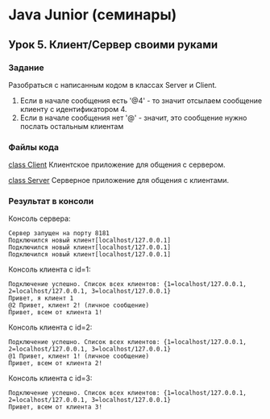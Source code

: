 # Java Junior (семинары)
## Урок 5. Клиент/Сервер своими руками

### Задание

Разобраться с написанным кодом в классах Server и Client.

1. Если в начале сообщения есть '@4' - то значит отсылаем сообщение клиенту с идентификатором 4.
2. Если в начале сообщения нет '@' - значит, это сообщение нужно послать остальным клиентам

### Файлы кода

[class Client](https://github.com/mrRicochet/ZanyatieGB/tree/main/blob/main/src/main/java/org/example/Client.java)
Клиентское приложение для общения с сервером.

[class Server](https://github.com/mrRicochet/ZanyatieGB/tree/main/blob/main/src/main/java/org/example/Server.java)
Серверное приложение для общения с клиентами.

### Результат в консоли
Консоль сервера:
```
Сервер запущен на порту 8181
Подключился новый клиент[localhost/127.0.0.1]
Подключился новый клиент[localhost/127.0.0.1]
Подключился новый клиент[localhost/127.0.0.1]
```

Консоль клиента с id=1:
```
Подключение успешно. Список всех клиентов: {1=localhost/127.0.0.1, 2=localhost/127.0.0.1, 3=localhost/127.0.0.1}
Привет, я клиент 1
@2 Привет, клиент 2! (личное сообщение)
Привет, всем от клиента 1!
```

Консоль клиента с id=2:
```
Подключение успешно. Список всех клиентов: {1=localhost/127.0.0.1, 2=localhost/127.0.0.1, 3=localhost/127.0.0.1}
@1 Привет, клиент 1! (личное сообщение)
Привет, всем от клиента 2!
```

Консоль клиента с id=3:
```
Подключение успешно. Список всех клиентов: {1=localhost/127.0.0.1, 2=localhost/127.0.0.1, 3=localhost/127.0.0.1}
Привет, всем от клиента 3!
```